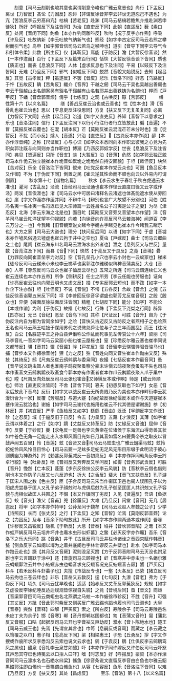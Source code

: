 <!-- { "loadSidebar": true } -->
　　刻意【司马云刻削也峻其意也案谓削意令峻也广雅云意志也】尚行【下孟反】离世【力智反】髙论【力困反】怨诽【非谓反徐音非李云非世无道怨己不遇也】为亢【苦浪反李云穷髙曰亢】枯槁【苦老反】赴渊【司马云桔槁若鲍焦介推赴渊若申徒狄】所好【呼报反下及注皆同】为治【直吏反下同】此朝【直遥反】薮【素口反】处闲【音闲下同】魡鱼【本亦作钓同雕呌反】吹呴【况于反字亦作喣】呼吸【许及反】吐故纳新【李云吐故气纳新气也】熊经【如字李古定反司马云若熊之攀树而引气也】鸟申【如字郭音信司马云若鸟之嚬呻也】道引【音导下同李云导气令和引体令柔】此数【所主反】仅【其靳反】焉能【于防反】澹【大暂反徐音谈】然【一本作澹而】百行【下孟反下及篇末百行同】恬惔【大暂反徐音谈下皆同】质也【质正也】而丧【息浪反下同】人休【虚求反息也下及注同】平易【以豉反下及注皆同】无难【乃旦反下同】邪气【似嗟反下同】蜕然【音帨又始锐反】去知【起吕反】其觉【古孝反】粹【虽遂反】不罢【音皮】悲乐【音洛下同】好恶【乌路反】于忤【五故反】确【苦角反】纎介【音界】干越之劒【司马云干吴也吴越出善劒也李云干谿越山出名劒案吴有谿名干谿越有山名若耶并出善铁铸为名劒也】柙而【戸甲反】下蟠【音盘郭音烦】倩乎【七练反】之观【古唤反】鞟【苦郭反】
　　缮性第十六【以义名篇】
　　缮【善战反崔云治也或云善也】性【性本也】滑【音骨乱也崔云治也】思以【李息吏反注役思同】方复【扶又反下无复虽复同】必离【力智反下文同】去欲【起吕反】治道【如字又直吏反】养知【音智下以意求之】乐也【音洛注同】信行【下孟反注同下以行小行注行者行立皆放此】徧【音遍】不冒【莫报反崔云覆也】在混【胡本反】芒【莫刚反崔云混混芒芒未分时也】澹【徒暂反】不扰【而小反】燧人【音遂】兴治【直吏反】【古尧反本亦作浇】醇【本亦作淳音纯】之称【尺证反】心与心识【如字众本悉同向本作职云彼我之心竞为先职矣郭注既与向同则亦当作职也】博溺【乃沥反郭奴学反】世丧【息浪反下及注皆同】弗见【贤遍反】只所【音支】淡【大暂反】泊【音薄】危然【如字郭云独正貌司马本作恑云独立貌崔本作垝音如累垝之垝垝然自持安固貌】于坦【敕但反】块然【苦对反】乐全【音洛注下皆同】傥来【吐党反崔本作党云众也】可圉【鱼吕反本又作御】不为【于伪反下同】倒置之民【崔云逆其性命而不顺也向云以外易内可谓倒置】
　　秋水第十七【借物名篇】
　　秋水【李云水生于春壮于秋白虎通云水准也】灌河【古乱反】泾流【音经司马云泾通也崔本作径云直度曰径又云字或作泾】两涘【音俟涯也】渚【司马云水中可居曰渚释名云渚遮也体髙能遮水使从旁回也】崖【字又作涯亦作厓并同】不辩牛马【辩别也言广大故望不分别也】河伯【姓冯名夷一名冰夷一名冯迟已见大宗师篇一云姓吕名公子冯夷是公子之妻】为尽【津忍反】北海【李云东海之北是也】面目盳【莫刚反又音旁又音望本亦作望】洋【音羊司马崔云盳洋犹望羊仰视貌】向若【向徐音向许亮反司马云若海神】闻道百【李云万分之一也】今我睹【旧音覩案说文睹今字覩古字睹见也崔本作今睹我云睹示也】大方之家【司马云大道也】理分【扶问反后同】以语【如字下同】于虚【音墟本亦作墟风俗通云墟虚也崔云拘于井中之空也】夏虫【戸嫁反】曲士【司马云郷曲之士也】尾闾【崔云海东川名司马云泄海水出外者也】泄之【息列反又与世反】量数【音亮注及下同】而县【音下同】怏然【于亮反又于良反】之竟【音境】礨【力罪反向同崔音垒李力对反】空【音孔垒孔小穴也李云小封也一云蚁冡也】稊米【徒兮反司马云稊米小米也李云祶草也案郭注尔雅稊似稗稗音蒲卖反】大仓【音泰】人卒【尊忽反司马云众也崔子恤反云尽也】五常之所连【司马云谓连续仁义也崔云连续也本亦作五帝】所争【侧耕反】任士之所劳【李云任能也劳服也】证向【许亮反崔云往也向郭云明也又虚文反】掇【专劣反郭云短也】而不跂【如字一本作企下注亦然】坦【吐但反】不说【音恱】不愕【五各反】舍故【音舍】之倪【五佳反徐音诣郭五米反下同】垺【李普回反徐音孚谓盛也郭芳尤反崔音裒】之殷【殷众也】异便【婢面反徐扶面反注皆同】精粗【七胡反下同】能分【如字】不能论【本或作谕】为利【于伪反】故措【七故反】行殊【下孟反下尧桀之行同】辟异【匹亦反】无已【音纪】恶至【音乌下同】其称【尺证反】可胜【音升】自为【于伪反注内自为相为皆同余如字】之哙【音快又古迈反又古防反之者燕相子之也哙燕王名也司马云燕王哙拙于谋用苏代之说斆尧舜让位与子之三年而国乱】而王【往况反】白公【名胜楚平王之孙白县尹僭称公作乱而死事见左传哀公十六年】梁丽【司马李音礼一音如字司马云梁丽小船也崔云屋栋也】窒【珍悉反尔雅云塞也崔李同说文都节反】骐【音其】骥【音冀】骅【戸花反】骝【音留李云骐骥骅骝皆骏马也】捕【音步本又作搏徐音付】狸【力之反】狌【音姓向同又音生崔本作鼬由又反】殊技【其绮反】鸱【尺夷反崔云鸱鸺鹠与委枭同】夜撮【七括反崔本作最音同】蚤【音早说文跳虫齧人者也淮南子鸱夜聚蚤察分豪末许愼云鸱夜聚食蚤虱不失也司马本作蚉音文云鸱鸺鹠夜取蚉食今郭本亦有作蚉者崔本作爪云鸺鹠夜聚人爪于巢中也】瞠【尺夷反向处辰反司马云张也崔音又师愼反本或作瞑】师是【或云师顺也】师治【直吏反注皆同】不舍【音舍下同】簒夫【初患反取也下如字】女恶【音汝后放此下音乌】反衍【如字又以战反崔云无所贵贱乃反为美也本亦作畔衍李云犹漫衍合为一家】反覆【芳服反】与道大蹇【向纪辇反徐纪偃反本或作与天道蹇崔本蹇作浣云犹洽也】谢施【如字司马云谢代也施用也崔云不代其徳是谓谢施】参【初林反】差【初宜反】严乎【鱼检反又如字】繇繇【音由】泛泛【孚劒反字又作泛】畛【之忍反】域【于逼反旧于日反】令去【力呈反】五藏【才浪反】其薄【如字崔云谓以体着之】之行【如字】蹢【丈益反又持革反】防【丈緑反又音浊】屈伸【音申】反要【于妙反】夔【求龟反一足兽也李云黄帝在位诸侯于东海流山得竒兽其状如牛苍色无角一足能走出入水即风雨目光如日月其音如雷名曰夔黄帝杀之取皮以冒鼔声闻五百里】怜【音莲】蚿【音贤又音司马云马蚿虫也广雅云蛆渠马蚿】蚿怜蛇蛇怜风风怜目目怜心【司马云夔一足蚿多足蛇无足风无形目形缀于此明流于彼心则质幽为神游外】趻【勑甚反郭莬减反一音初禀反】卓【本亦作踔同勑角反李云趻卓行貌】唾【吐卧反】喷【普闷反又芳奔反又孚问反】如雾【音务郭武贡反】可胜【音升】悗然【亡本反】蓬蓬【步东反徐扶公反李云风貌】防【音秋李云借也借则削也本又作防子六反又七六反迫也】折大【之舌反】蜚大【音飞又扶贵反】孔子游于匡宋人围之数【色主反】匝【子合反司马云宋当作衞匡卫邑也衞人误围孔子以为阳虎虎尝暴于匡人又孔子弟子顔尅时与虎俱后尅为孔子御至匡匡人共识尅又孔子容貌与虎相似故匡人共围之】不惙【本又作辍同丁劣反】入见【贤遍反】吾语【鱼据反】蛟【音交】渔父【音甫】兕【徐履反】大难【乃旦反】闲堂【音闲】无几【居岂反】将甲【如字本亦作持甲】公孙龙问于魏牟【司马云龙赵人牟魏之公子】少学【诗照反】长而【张丈反】之行【下孟反】之知【音智】汒焉【莫刚反郭音莽】论之【力困反】及与【音余下助句放此】所开【如字本亦作闗两通本或作阂】吾喙【许秽反又昌锐反】隐机【于靳反】大息【音泰】埳井【音坎郭音陷】之鼃【本又作蛙戸娲反司马云埳井坏井也鼃水虫形似虾蟇】之鳖【必灭反字亦作鼈】吾乐【音洛下之乐大乐同】跳【音条】井干【古旦反司马云井栏也诸诠之音西京赋作韩音】甃【侧救反李云如阑以塼为之着井底阑也字林壮谬反云井壁也】赴水【如字司马本作踣云赴也】蹶【其月反又音厥】泥则没足灭跗【方于反郭音附司马云灭没也跗足跗也李云言踊跃于涂中】还【音旋司马云顾视也】虷【音寒井中赤虫也一名蜎尔雅云蜎蠉郭注云井中小蛣蟩赤虫也蜎音求兖反蠉音况兖反蛣蟩音吉厥】蟹【戸买反】科斗【若禾反科斗虾蟇子也】夫擅【市战反专也】一壑【火各反】已絷【猪立反司马云拘也三苍云绊也】非乐【音岳又五敎反】逡【七旬反】九潦【音老】弗为【于伪反下同】顷久【司马云犹早晚也】适适【始赤反又丈革反郭莬狄反】规规【如字又虚役反李徐纪睡反适适规规皆惊视自失貌】之竟【音境后同】蚉【音文】商蚷【音渠郭音巨司马云商蚷虫名北燕谓之马蚿一本作蜄徐市轸反】不胜【音升】可强【其丈反】方跐【音此郭时紫反又侧买反广雅云蹋也蹈也履也司马云测也】大皇【音泰】奭然【音释】四解【戸买反】索之【所白反】寿陵余子【司马云寿陵邑名未应丁夫为余子】邯【音寒】郸【音丹邯郸赵国都也】匍【音蒲又音符】匐【蒲北反又音服】口呿【起据反司马云开也李音袪又巨劫反】濮水【音卜陈地水也】楚王【司马云威王也】先焉【先谓宣其言也】巾笥【息嗣反或音司】而藏之【李云藏之以笥覆之以巾】惠子相【息亮反下同】梁【相梁惠王】子恐【丘勇反】摉【字又作搜或作廋所求反李悉沟反云索也说文云求也】鹓【于袁反】鶵【仕俱反李云鹓鶵鸾凤之属也】醴泉【音礼李云泉甘如醴】吓【本亦作乎同许嫁反又许伯反司马云吓怒其声恐其夺已也诗笺云以口拒人曰吓】嗜【时志反】好【呼报反】豪梁【本亦作濠音同司马云濠水名也石絶水曰梁】鯈鱼【徐音条说文直留反李音由白鱼也尔雅云鮂黒鰦郭注即白鯈也一音篠谓白鯈鱼也】从容【七容反】鱼乐【音洛注下皆同】以难【乃旦反】方复【扶又反】其处【昌虑反】
　　至乐【音洛】第十八【以义名篇】
